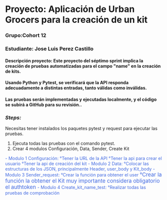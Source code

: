 # Proyecto: Aplicación de Urban Grocers para la creación de un kit
### Grupo:Cohort 12
### Estudiante: Jose Luis Perez Castillo

#### Descripción proyecto: Este proyecto del séptimo sprint implica la creación de pruebas automatizadas para el campo "name" en la creación de kits.
#### Usando Python y Pytest, se verificará que la API responda adecuadamente a distintas entradas, tanto válidas como inválidas.
#### Las pruebas serán implementadas y ejecutadas localmente, y el código se subirá a GitHub para su revisión..


### ***Steps:***
Necesitas tener instalados los paquetes pytest y request para ejecutar las pruebas.
1. Ejecuta todas las pruebas con el comando pytest.
2. Crear 4 modulos Configuración, Data, Sender, Create Kit


 <span style="color:#4169E1">- Modulo 1 Configuración: 
    °Tener la URL de la API
    °Tener la api para crear el usuario
    °Tener la api de creación del kit
<span style="color:#4169E1"> - Modulo 2 Data:
    °Colocar las estructuras de los JSON, principalmente Header, user_body y Kit_body
<span style="color:#4169E1">- Modulo 3 Sender_request:
    °Crear la función para obtener el user
<span style="font-size:17px">°Crear la función la obtener el Kit muy importante considera obligatorio el authtoken </span>
<span style="color:#4169E1">- Modulo 4 Create_kit_name_test:
    °Realizar todas las pruebas de comprobación
